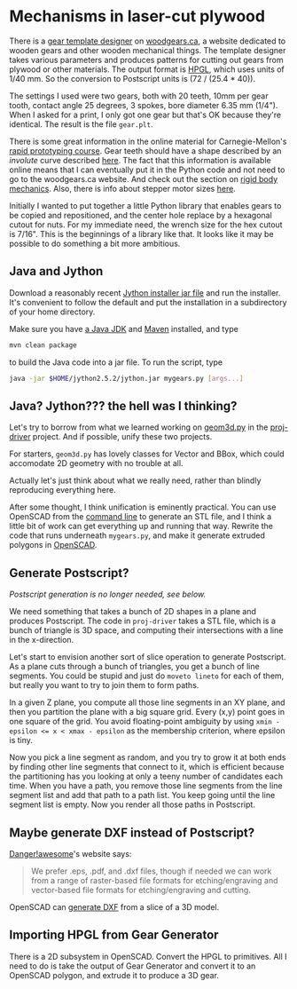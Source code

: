 Mechanisms in laser-cut plywood
==

There is a [gear template
designer](http://woodgears.ca/gear_cutting/template.html) on
[woodgears.ca](http://woodgears.ca), a website dedicated to wooden gears and
other wooden mechanical things. The template designer takes various parameters
and produces patterns for cutting out gears from plywood or other materials.
The output format is [HPGL](http://en.wikipedia.org/wiki/HPGL), which uses
units of 1/40 mm. So the conversion to Postscript units is (72 / (25.4 * 40)).

The settings I used were two gears, both with 20 teeth, 10mm per gear tooth,
contact angle 25 degrees, 3 spokes, bore diameter 6.35 mm (1/4"). When I asked
for a print, I only got one gear but that's OK because they're identical. The
result is the file `gear.plt`.

There is some great information in the online material for Carnegie-Mellon's
[rapid prototyping course](http://www.cs.cmu.edu/~rapidproto/). Gear teeth
should have a shape described by an _involute_ curve described
[here](http://www.cs.cmu.edu/~rapidproto/mechanisms/chpt7.html). The fact that
this information is available online means that I can eventually put it in the
Python code and not need to go to the woodgears.ca website. And check out the
section on [rigid body
mechanics](http://www.cs.cmu.edu/~rapidproto/mechanisms/chpt4.html). Also,
there is info about stepper motor sizes
[here](http://www.piclist.com/techref/io/stepper/nemasizes.htm).

Initially I wanted to put together a little Python library that enables gears
to be copied and repositioned, and the center hole replace by a hexagonal
cutout for nuts. For my immediate need, the wrench size for the hex cutout is
7/16". This is the beginnings of a library like that. It looks like it may be
possible to do something a bit more ambitious.

Java and Jython
--

Download a reasonably recent [Jython installer jar
file](http://sourceforge.net/projects/jython/files/jython/2.5.2/jython_installer-2.5.2.jar/download)
and run the installer. It's convenient to follow the default and put the
installation in a subdirectory of your home directory.

Make sure you have [a Java JDK](http://en.wikipedia.org/wiki/Java_(programming_language))
and [Maven](http://maven.apache.org/) installed, and type
```bash
mvn clean package
```
to build the Java code into a jar file. To run the script, type
```bash
java -jar $HOME/jython2.5.2/jython.jar mygears.py [args...]
```

Java? Jython??? the hell was I thinking?
--

Let's try to borrow from what we learned working on
[geom3d.py](https://github.com/wware/proj-driver/blob/master/geom3d.py) in the
[proj-driver](https://github.com/wware/proj-driver) project. And if possible, unify these two projects.

For starters, `geom3d.py` has lovely classes for Vector and BBox, which could accomodate 2D geometry with
no trouble at all.

Actually let's just think about what we really need, rather than blindly reproducing everything here.

After some thought, I think unification is eminently practical. You can use OpenSCAD from the
[command line](http://en.wikibooks.org/wiki/OpenSCAD_User_Manual/Using_OpenSCAD_in_a_command_line_environment)
to generate an STL file, and I think a little bit of work can get everything up and running
that way. Rewrite the code that runs underneath `mygears.py`, and make it generate extruded polygons in
[OpenSCAD](http://en.wikibooks.org/wiki/OpenSCAD_User_Manual/Using_the_2D_Subsystem).

Generate Postscript?
--

*Postscript generation is no longer needed, see below.*

We need something that takes a bunch of 2D shapes in a
plane and produces Postscript. The code in `proj-driver` takes a STL file, which is a bunch of triangle is 3D
space, and computing their intersections with a line in the x-direction.

Let's start to envision another sort of slice operation to generate Postscript. As a plane cuts through a
bunch of triangles, you get a bunch of line segments. You could be stupid and just do `moveto lineto` for each
of them, but really you want to try to join them to form paths.

In a given Z plane, you compute all those line segments in an XY plane, and then
you partition the plane with a big square grid. Every (x,y) point goes in one square of the grid. You avoid
floating-point ambiguity by using `xmin - epsilon <= x < xmax - epsilon` as the membership criterion, where
epsilon is tiny.

Now you pick a line segment as random, and you try to grow it at both ends by finding other line segments that
connect to it, which is efficient because the partitioning has you looking at only a teeny number of candidates
each time. When you have a path, you remove those line segments from the line segment list and add that path
to a path list. You keep going until the line segment list is empty. Now you render all those paths in Postscript.

Maybe generate DXF instead of Postscript?
--

[Danger!awesome](http://dangerawesome.co/our-technology/)'s website says:

> We prefer .eps, .pdf, and .dxf files, though if needed we can work from a range of raster-based
> file formats for etching/engraving and vector-based file formats for etching/engraving and cutting.

OpenSCAD can
[generate DXF](http://en.wikibooks.org/wiki/OpenSCAD_User_Manual/Using_the_2D_Subsystem#3D_to_2D_Projection)
from a slice of a 3D model.

Importing HPGL from Gear Generator
--

There is a 2D subsystem in OpenSCAD. Convert the HPGL to primitives. All I need to do is take the output of
Gear Generator and convert it to an OpenSCAD polygon, and extrude it to produce a 3D gear.
